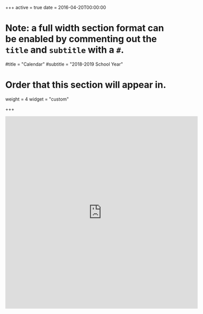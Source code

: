 +++
active = true
date = 2016-04-20T00:00:00

# Note: a full width section format can be enabled by commenting out the `title` and `subtitle` with a `#`.
#title = "Calendar"
#subtitle = "2018-2019 School Year"

# Order that this section will appear in.
weight = 4
widget = "custom"

+++

<div class="googleCalendar">
<iframe src="https://calendar.google.com/calendar/embed?showTitle=0&amp;showTz=0&amp;height=600&amp;wkst=1&amp;bgcolor=%23FFFFFF&amp;src=concordps.org_classroom6880af80%40group.calendar.google.com&amp;color=%230F4B38&amp;src=concordps.org_classroom60624685%40group.calendar.google.com&amp;color=%235F6B02&amp;src=concordps.org_nbu2m6begv8r25refgt02umj1c%40group.calendar.google.com&amp;color=%23875509&amp;src=concordps.org_6i05so627sshqj83nb8g56bsb8%40group.calendar.google.com&amp;color=%23B1365F&amp;src=concordps.org_classroom6d3a6565%40group.calendar.google.com&amp;color=%23691426&amp;ctz=America%2FNew_York" style="border-width:0" width="600" height="600" frameborder="0" scrolling="no"></iframe>
</div>

